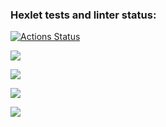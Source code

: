 ### Hexlet tests and linter status:
[![Actions Status](https://github.com/biatl0n/php-project-45/workflows/hexlet-check/badge.svg)](https://github.com/biatl0n/php-project-45/actions)

<a href="https://codeclimate.com/github/biatl0n/php-project-45/maintainability"><img src="https://api.codeclimate.com/v1/badges/86a9be4f5cf61e20d7da/maintainability" /></a>

<a href="https://asciinema.org/a/wXr4HNDeMgVfuSxFVl7fCyzor" target="_blank"><img src="https://asciinema.org/a/wXr4HNDeMgVfuSxFVl7fCyzor.svg" /></a>

<a href="https://asciinema.org/a/OziPWR0kWV0Qs0FJXEq7k85sD" target="_blank"><img src="https://asciinema.org/a/OziPWR0kWV0Qs0FJXEq7k85sD.svg" /></a>

<a href="https://asciinema.org/a/y2cfLmmmRnVLdVEc2GyOB0yta" target="_blank"><img src="https://asciinema.org/a/y2cfLmmmRnVLdVEc2GyOB0yta.svg" /></a>
